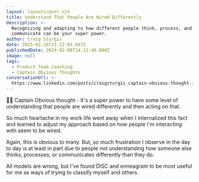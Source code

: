 ```yaml
---
layout: layouts/post.njk
title: Understand That People Are Wired Differently
description: >-
  Recognizing and adapting to how different people think, process, and
  communicate can be your super power.
author: Craig Sturgis
date: 2025-02-16T21:12:03.847Z
publishedDate: 2024-02-08T14:12:48.000Z
image: null
tags:
  - Product Team Coaching
  - Captain Obvious Thoughts
conversationUrl: >-
  https://www.linkedin.com/posts/craigsturgis_captain-obvious-thought-its-a-super-power-activity-7161436726236835840-WLNz/
---
```


🧑‍✈️ Captain Obvious thought - It's a super power to have some level of understanding that people are wired differently and then acting on that.

So much heartache in my work life went away when I internalized this fact and learned to adjust my approach based on how people I'm interacting with seem to be wired.

Again, this is obvious to many. But, so much frustration I observe in the day to day is at least in part due to people not understanding how someone else thinks, processes, or communicates differently than they do.

All models are wrong, but I've found DISC and enneagram to be most useful for me as ways of trying to classify myself and others.
